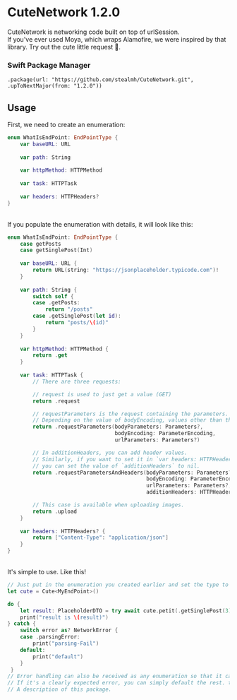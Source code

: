 # CuteNetwork 1.2.0
CuteNetwork is networking code built on top of urlSession. <br>
If you've ever used Moya, which wraps Alamofire, we were inspired by that library. Try out the cute little request 🐣. <br>

### Swift Package Manager
```
.package(url: "https://github.com/stealmh/CuteNetwork.git", .upToNextMajor(from: "1.2.0"))
```
## Usage
First, we need to create an enumeration:
```swift
enum WhatIsEndPoint: EndPointType {
    var baseURL: URL
    
    var path: String
    
    var httpMethod: HTTPMethod
    
    var task: HTTPTask
    
    var headers: HTTPHeaders?
}
```

</br>If you populate the enumeration with details, it will look like this: 
```swift
enum WhatIsEndPoint: EndPointType {
    case getPosts
    case getSinglePost(Int)
    
    var baseURL: URL {
        return URL(string: "https://jsonplaceholder.typicode.com")!
    }
    
    var path: String {
        switch self {
        case .getPosts:
            return "/posts"
        case .getSinglePost(let id):
            return "posts/\(id)"
        }
    }
    
    var httpMethod: HTTPMethod {
        return .get
    }
    
    var task: HTTPTask {
        // There are three requests:

        // request is used to just get a value (GET)
        return .request

        // requestParameters is the request containing the parameters.
        // Depending on the value of bodyEncoding, values other than those that apply can be ignored by putting nil.
        return .requestParameters(bodyParameters: Parameters?,
                                  bodyEncoding: ParameterEncoding,
                                  urlParameters: Parameters?)

        // In additionHeaders, you can add header values.
        // Similarly, if you want to set it in `var headers: HTTPHeaders?`,
        // you can set the value of `additionHeaders` to nil.
        return .requestParametersAndHeaders(bodyParameters: Parameters?,
                                            bodyEncoding: ParameterEncoding,
                                            urlParameters: Parameters?,
                                            additionHeaders: HTTPHeaders?)

        // This case is available when uploading images.
        return .upload
    }
    
    var headers: HTTPHeaders? {
        return ["Content-Type": "application/json"]
    }
}
```
</br>It's simple to use. Like this! </br>
```swift
// Just put in the enumeration you created earlier and set the type to be decoded and you're done.
let cute = Cute<MyEndPoint>()

do {
    let result: PlaceholderDTO = try await cute.petit(.getSinglePost(3))
    print("result is \(result)")
} catch {
    switch error as? NetworkError {
    case .parsingError:
        print("parsing-Fail")
    default:
        print("default")
    }
 }
// Error handling can also be received as any enumeration so that it can be handled by the usage. <br>
// If it's a clearly expected error, you can simply default the rest. that's it!
// A description of this package.
```
